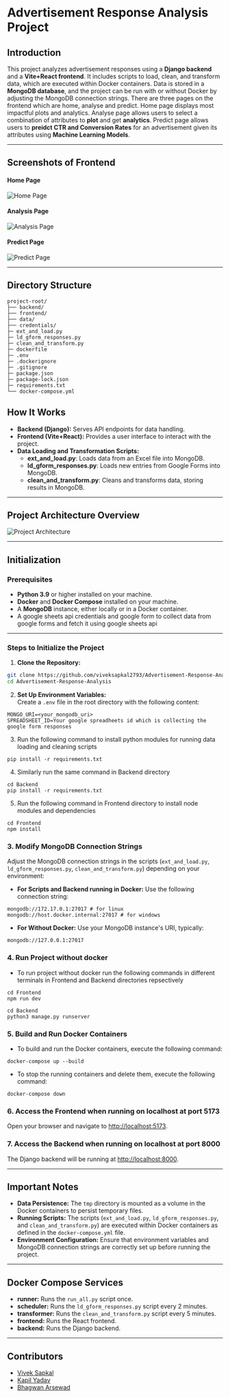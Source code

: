 # Advertisement Response Analysis Project

## Introduction
This project analyzes advertisement responses using a **Django backend** and a **Vite+React frontend**. It includes scripts to load, clean, and transform data, which are executed within Docker containers. Data is stored in a **MongoDB database**, and the project can be run with or without Docker by adjusting the MongoDB connection strings. There are three pages on the frontend which are home, analyse and predict. Home page displays most impactful plots and analytics. Analyse page allows users to select a combination of attributes to **plot** and get **analytics**. Predict page allows users to **preidct CTR and Conversion Rates** for an advertisement given its attributes using **Machine Learning Models**.

---

## Screenshots of Frontend

#### Home Page
![Home Page](assets/Home_page.png)

#### Analysis Page
![Analysis Page](assets/Analysis_page.png)

#### Predict Page
![Predict Page](assets/Predict_page.png)

---

## Directory Structure

```
project-root/
├── backend/
├── frontend/
├── data/
├── credentials/
├─ ext_and_load.py
├─ ld_gform_responses.py
├─ clean_and_transform.py 
├─ dockerfile 
├─ .env
├─ .dockerignore
├─ .gitignore
├─ package.json
├─ package-lock.json
├─ requirements.txt
└── docker-compose.yml
```

## How It Works

- **Backend (Django):** Serves API endpoints for data handling.
- **Frontend (Vite+React):** Provides a user interface to interact with the project.
- **Data Loading and Transformation Scripts:**
  - **ext_and_load.py**: Loads data from an Excel file into MongoDB.
  - **ld_gform_responses.py**: Loads new entries from Google Forms into MongoDB.
  - **clean_and_transform.py**: Cleans and transforms data, storing results in MongoDB.

---

## Project Architecture Overview

![Project Architecture](assets/proj_arch.png)

---

## Initialization

### Prerequisites

- **Python 3.9** or higher installed on your machine.
- **Docker** and **Docker Compose** installed on your machine.
- A **MongoDB** instance, either locally or in a Docker container.
- A google sheets api credentials and google form to collect data from google forms and fetch it using google sheets api


---

### Steps to Initialize the Project

1. **Clone the Repository:**

```bash
git clone https://github.com/viveksapkal2793/Advertisement-Response-Analysis.git
cd Advertisement-Response-Analysis
```

2. **Set Up Environment Variables:**  
   Create a `.env` file in the root directory with the following content:

```
MONGO_URI=<your_mongodb_uri>
SPREADSHEET_ID=Your google spreadheets id which is collecting the google form responses
```

3. Run the following command to install python modules for running data loading and cleaning scripts

```
pip install -r requirements.txt
```

4. Similarly run the same command in Backend directory

```
cd Backend
pip install -r requirements.txt
```

5. Run the following command in Frontend directory to install node modules and dependencies

```
cd Frontend
npm install
```

### 3. Modify MongoDB Connection Strings
Adjust the MongoDB connection strings in the scripts (`ext_and_load.py`, `ld_gform_responses.py`, `clean_and_transform.py`) depending on your environment:

- **For Scripts and Backend running in Docker:** Use the following connection string:
```
mongodb://172.17.0.1:27017 # for linux
mongodb://host.docker.internal:27017 # for windows
```
- **For Without Docker:** Use your MongoDB instance's URI, typically:
```
mongodb://127.0.0.1:27017
```

### 4. Run Project without docker

- To run project without docker run the following commands in different terminals in Frontend and Backend directories repsectively

```
cd Frontend
npm run dev
```

```
cd Backend
python3 manage.py runserver
```

### 5. Build and Run Docker Containers
- To build and run the Docker containers, execute the following command:

```
docker-compose up --build
```
- To stop the running containers and delete them, execute the following command:
```
docker-compose down
```

### 6. Access the Frontend when running on localhost at port 5173

Open your browser and navigate to [http://localhost:5173](http://localhost:5173).

### 7. Access the Backend when running on localhost at port 8000

The Django backend will be running at [http://localhost:8000](http://localhost:8000).

---

## Important Notes

- **Data Persistence:** The `tmp` directory is mounted as a volume in the Docker containers to persist temporary files.
- **Running Scripts:** The scripts (`ext_and_load.py`, `ld_gform_responses.py`, and `clean_and_transform.py`) are executed within Docker containers as defined in the `docker-compose.yml` file.
- **Environment Configuration:** Ensure that environment variables and MongoDB connection strings are correctly set up before running the project.

---

## Docker Compose Services

- **runner:** Runs the `run_all.py` script once.
- **scheduler:** Runs the `ld_gform_responses.py` script every 2 minutes.
- **transformer:** Runs the `clean_and_transform.py` script every 5 minutes.
- **frontend:** Runs the React frontend.
- **backend:** Runs the Django backend.

---

## Contributors

- [Vivek Sapkal](viveksapkal2003@gmail.com)
- [Kapil Yadav](b22ai024@iitj.ac.in)
- [Bhagwan Arsewad](b22ai010@iitj.ac.in)